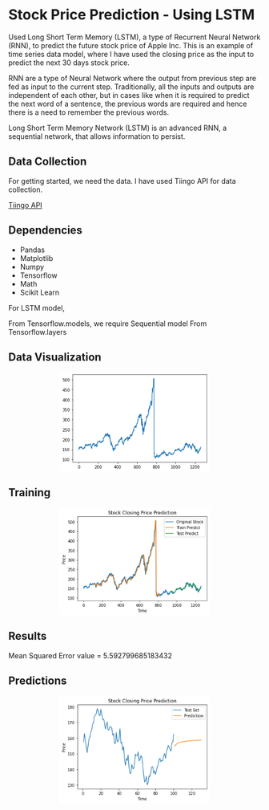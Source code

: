 
# Stock Price Prediction - Using LSTM

Used Long Short Term Memory (LSTM), a type of Recurrent Neural Network (RNN), to predict the future stock price of Apple Inc. This is an example of time series data model, where I have used the closing price as the input to predict the next 30 days stock price.

RNN are a type of Neural Network where the output from previous step are fed as input to the current step. Traditionally, all the inputs and outputs are independent of each other, but in cases like when it is required to predict the next word of a sentence, the previous words are required and hence there is a need to remember the previous words. 

Long Short Term Memory Network (LSTM) is an advanced RNN, a sequential network, that allows information to persist. 

## Data Collection

For getting started, we need the data. I have used Tiingo API for data collection. 

[Tiingo API](https://api.tiingo.com/)

## Dependencies

- Pandas
- Matplotlib
- Numpy
- Tensorflow
- Math 
- Scikit Learn

For LSTM model, 

From Tensorflow.models, we require Sequential model
From Tensorflow.layers
## Data Visualization

<p align="center"><img align="center" alt="GIF" src="data visualisation.png" width="300px"/></p>

## Training

<p align="center"><img align="center" alt="GIF" src="training.png" width="300px"/></p>

## Results

Mean Squared Error value = 5.592799685183432

## Predictions

<p align="center"><img align="center" alt="GIF" src="pred.png" width="300px"/></p>